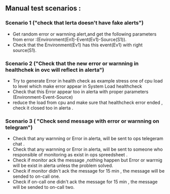 ## Manual test scenarios : 

### Scenario 1 ("check that lerta doesn't have fake alerts")
- Get random error or warnning alert,and get the following parameters from error :(Environment(En1)-Event(Ev1)-Source(S1)).
- Check that the Environment(Ev1) has this event(Ev1) with right source(S1).

### Scenario 2 ("Check that the  new error or warnning in healthchek in ovc will reflect in alerta")
- Try to generate Error in health check as example stress one of cpu load to level which make error appear in System Load healthcheck
- Check that this Error appear too in alerta with proper parameters (Environment-Event-Source)
- reduce the load from  cpu and make sure that healthcheck error ended , check it closed too in alerta . 

### Scenario 3 ( "Check send message with error or warnning on telegram") 
- Check that any warnning or Error in alerta, will be sent to ops telegeram chat . 
- Check that any warnning or Error in alerta, will be sent to someone who responsible of monitoring  as exist in ops spreedsheet .
- Check if monitor ack the message ,nothing happen but Error or warrnig will be exist in alerta unless the problem solved. 
- Check if monitor didn't ack the message for 15 min , the message will be sended to on-call one.
- Check if on-call one  didn't ack the message for 15 min , the message will be sended to on-call two.


